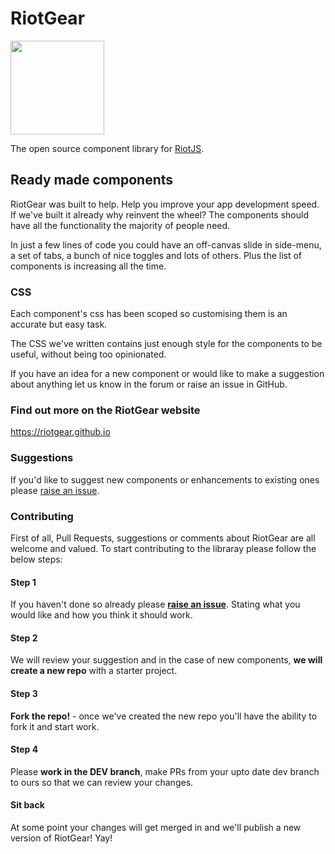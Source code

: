# RiotGear

<img src="https://avatars0.githubusercontent.com/u/12480998?v=3&s=200" width="150px">

The open source component library for <a href="https://muut.com/riotjs/">RiotJS</a>.

## Ready made components

RiotGear was built to help. Help you improve your app development speed. If we've built it already why reinvent the wheel? The components should have all the functionality the majority of people need.

In just a few lines of code you could have an off-canvas slide in side-menu, a set of tabs, a bunch of nice toggles and lots of others. Plus the list of components is increasing all the time.

### CSS

Each component's css has been scoped so customising them is an accurate but easy task.

The CSS we've written contains just enough style for the components to be useful, without being too opinionated.

If you have an idea for a new component or would like to make a suggestion about anything let us know in the forum or raise an issue in GitHub.

### Find out more on the RiotGear website

<a href="https://riotgear.github.io">https://riotgear.github.io</a>

### Suggestions

If you'd like to suggest new components or enhancements to existing ones please <a href="https://github.com/RiotGear/rg/issues">raise an issue</a>.

### Contributing

First of all, Pull Requests, suggestions or comments about RiotGear are all welcome and valued. To start contributing to the libraray please follow the below steps:

#### Step 1

If you haven't done so already please **<a href="https://github.com/RiotGear/rg/issues">raise an issue</a>**. Stating what you would like and how you think it should work.

#### Step 2

We will review your suggestion and in the case of new components, **we will create a new repo** with a starter project.

#### Step 3

**Fork the repo!** - once we've created the new repo you'll have the ability to fork it and start work.

#### Step 4

Please **work in the DEV branch**, make PRs from your upto date dev branch to ours so that we can review your changes.

#### Sit back

At some point your changes will get merged in and we'll publish a new version of RiotGear! Yay!

